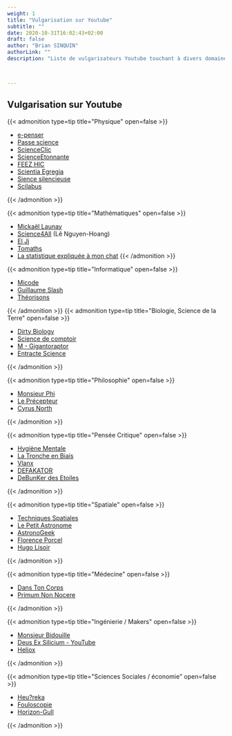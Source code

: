 ```yaml
---
weight: 1
title: "Vulgarisation sur Youtube"
subtitle: ""
date: 2020-10-31T16:02:43+02:00
draft: false
author: "Brian SINQUIN"
authorLink: ""
description: "Liste de vulgarisateurs Youtube touchant à divers domaines"



---
```



## Vulgarisation sur Youtube

{{< admonition type=tip title="Physique" open=false >}}

* [e-penser](https://www.youtube.com/channel/UCcziTK2NKeWtWQ6kB5tmQ8Q)
* [Passe science](https://www.youtube.com/channel/UCsz9DiwPtgDvxJ-njWnieZw)
* [ScienceClic](https://www.youtube.com/user/ScienceClic)
* [ScienceEtonnante](https://www.youtube.com/user/ScienceEtonnante)
* [FEEZ HIC](https://www.youtube.com/channel/UCO4AJQmvWVlDo-Kte6S1OaQ)
* [Scientia Egregia](https://www.youtube.com/user/antoinebrgt)
* [Sience silencieuse](https://www.youtube.com/user/cordierphychi)
* [Scilabus](https://www.youtube.com/user/scilabus)

{{< /admonition >}}

{{< admonition type=tip title="Mathématiques" open=false >}}

* [Mickaël Launay](https://www.youtube.com/user/Micmaths)
* [Science4All](https://www.youtube.com/channel/UC0NCbj8CxzeCGIF6sODJ-7A) (Lê Nguyen-Hoang)
* [El Jj](https://www.youtube.com/channel/UCgkhWgBGRp0sdFy2MHDWfSg)
* [Tomaths](https://www.youtube.com/channel/UCLyeqTvdc-Yr9jUZhmH_kKA)
* [La statistique expliquée à mon chat](https://www.youtube.com/channel/UCWty1tzwZW_ZNSp5GVGteaA)
  {{< /admonition >}}

{{< admonition type=tip title="Informatique" open=false >}}

* [Micode](https://www.youtube.com/channel/UCYnvxJ-PKiGXo_tYXpWAC-w)
* [Guillaume Slash](https://www.youtube.com/channel/UCOLNDRtP8tUK5i-6jLO0r4Q)
* [Théorisons](https://www.youtube.com/c/Th%C3%A9orisons/videos)

{{< /admonition >}}
{{< admonition type=tip title="Biologie, Science de la Terre" open=false >}}

* [Dirty Biology](https://www.youtube.com/user/dirtybiology)
* [Science de comptoir](https://www.youtube.com/channel/UCE_LWXcsdp7cWbo4DR4ZA-A)
* [M - Gigantoraptor](https://www.youtube.com/channel/UCNEWnUoWy0h8_6Fyt_59N1Q)
* [Entracte Science](https://www.youtube.com/channel/UC5z-dw1g1G2_twr2-RAtdHQ)

{{< /admonition >}}

{{< admonition type=tip title="Philosophie" open=false >}}

* [Monsieur Phi](https://www.youtube.com/channel/UCqA8H22FwgBVcF3GJpp0MQw)
* [Le Précepteur](https://www.youtube.com/channel/UCvRgiAmogg7a_BgQ_Ftm6fA)
* [Cyrus North](https://www.youtube.com/channel/UCah8C0gmLkdtvsy0b2jrjrw)

{{< /admonition >}}

{{< admonition type=tip title="Pensée Critique" open=false >}}

* [Hygiène Mentale](https://www.youtube.com/channel/UCMFcMhePnH4onVHt2-ItPZw)
* [La Tronche en Biais](https://www.youtube.com/user/TroncheEnBiais)
* [Vlanx](https://www.youtube.com/channel/UCZ3-PmXGBBFv-lZ6yYDlUbQ)
* [DEFAKATOR](https://www.youtube.com/channel/UCU0FhLr6fr7U9GOn6OiQHpQ)
* [DeBunKer des Etoiles](https://www.youtube.com/channel/UC_56vSO35nctESDan8agevg)

{{< /admonition >}}

{{< admonition type=tip title="Spatiale" open=false >}}

* [Techniques Spatiales](https://www.youtube.com/channel/UCwf-gTeemly9VOVALdBXiTw)
* [Le Petit Astronome](https://www.youtube.com/channel/UCyeoIdJHgQhOrct9mVJ2fTQ)
* [AstronoGeek](https://www.youtube.com/channel/UC5X4e8ScZI2AFd_vkjSoyoQ)
* [Florence Porcel](https://www.youtube.com/c/FlorencePorcel)
* [Hugo Lisoir](https://www.youtube.com/channel/UCDC6DBi0kRp6Jk21xqfvFLA)

{{< /admonition >}}

{{< admonition type=tip title="Médecine" open=false >}}

* [Dans Ton Corps](https://www.youtube.com/channel/UCOchT7ZJ4TXe3stdLW1Sfxw)
* [Primum Non Nocere](https://www.youtube.com/channel/UC9BnGZLT4iPaJtDOXYwQuHQ)

{{< /admonition >}}

{{< admonition type=tip title="Ingénierie / Makers" open=false >}}

* [Monsieur Bidouille](https://www.youtube.com/user/monsieurbidouille)
* [Deus Ex Silicium - YouTube](https://www.youtube.com/channel/UCH6ppHEvV3_WIXEwmhv9HEg)
* [Heliox](https://www.youtube.com/channel/UCPFChjpOgkUqckj3378jt5w)

{{< /admonition >}}

{{< admonition type=tip title="Sciences Sociales / économie" open=false >}}

* [Heu?reka](https://www.youtube.com/channel/UC7sXGI8p8PvKosLWagkK9wQ)
* [Fouloscopie](https://www.youtube.com/channel/UCLXDNUOO3EQ80VmD9nQBHPg)
* [Horizon-Gull ](https://www.youtube.com/channel/UCGeFgMJfWclTWuPw8Ok5FUQ)

{{< /admonition >}}

